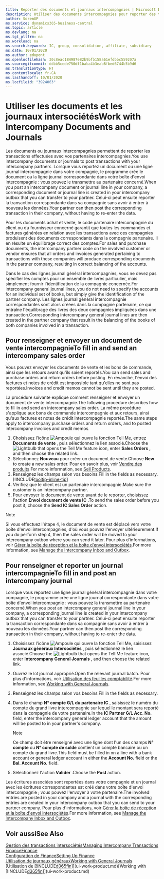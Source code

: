 ```yaml
---
title: Reporter des documents et journaux intercompagnies | Microsoft Docs
description: Utiliser des documents intercompagnies pour reporter des transactions avec vos partenaires intercompagnies.
author: SorenGP
ms.service: dynamics365-business-central
ms.topic: article
ms.devlang: na
ms.tgt_pltfrm: na
ms.workload: na
ms.search.keywords: IC, group, consolidation, affiliate, subsidiary
ms.date: 10/01/2020
ms.author: edupont
ms.openlocfilehash: 30c8eac184987e82b9bfb158a61efdbbc559207a
ms.sourcegitcommit: ddbb5cede750df1baba4b3eab8fbed6744b5b9d6
ms.translationtype: HT
ms.contentlocale: fr-CA
ms.lasthandoff: 10/01/2020
ms.locfileid: "3924063"
---
```

# <a name="work-with-intercompany-documents-and-journals"></a><span data-ttu-id="a2a3b-103">Utiliser les documents et les journaux intersociétés</span><span class="sxs-lookup"><span data-stu-id="a2a3b-103">Work with Intercompany Documents and Journals</span></span>
<span data-ttu-id="a2a3b-104">Les documents ou journaux intercompagnies permettent de reporter les transactions effectuées avec vos partenaires intercompagnies.</span><span class="sxs-lookup"><span data-stu-id="a2a3b-104">You use intercompany documents or journals to post transactions with your intercompany partners.</span></span> <span data-ttu-id="a2a3b-105">Lorsque vous reportez un document ou une ligne journal intercompagnie dans votre compagnie, le programme crée le document ou la ligne journal correspondante dans votre boîte d'envoi intercompagnie : vous pouvez le transmettre au partenaire concerné.</span><span class="sxs-lookup"><span data-stu-id="a2a3b-105">When you post an intercompany document or journal line in your company, a corresponding document or journal line is created in your intercompany outbox that you can transfer to your partner.</span></span> <span data-ttu-id="a2a3b-106">Celui-ci peut ensuite reporter la transaction correspondante dans sa compagnie sans avoir à entrer à nouveau les données.</span><span class="sxs-lookup"><span data-stu-id="a2a3b-106">Your partner can then post the corresponding transaction in their company, without having to re-enter the data.</span></span>

<span data-ttu-id="a2a3b-107">Pour les documents achat et vente, le code partenaire intercompagnie du client ou du fournisseur concerné garantit que toutes les commandes et factures générées en relation avec les transactions avec ces compagnies produisent des documents correspondants dans la compagnie partenaire. Il en résulte un équilibrage correct des comptes.</span><span class="sxs-lookup"><span data-stu-id="a2a3b-107">For sales and purchase documents, the intercompany partner code on the involved customer or vendor ensures that all orders and invoices generated pertaining to transactions with these companies will produce corresponding documents in the partner company, resulting in correct balancing of the accounts.</span></span>

<span data-ttu-id="a2a3b-108">Dans le cas des lignes journal général intercompagnies, vous ne devez pas spécifier les comptes pour un ensemble de livres particulier, mais simplement fournir l'identification de la compagnie concernée.</span><span class="sxs-lookup"><span data-stu-id="a2a3b-108">For intercompany general journal lines, you do not need to specify the accounts for an individual set of books, but simply give the identification of the partner company.</span></span> <span data-ttu-id="a2a3b-109">Les lignes journal général intercompagnie correspondantes sont alors créées dans la compagnie partenaire, ce qui entraîne l'équilibrage des livres des deux compagnies impliquées dans une transaction.</span><span class="sxs-lookup"><span data-stu-id="a2a3b-109">Corresponding intercompany general journal lines are then created in the partner company that result in the balancing of the books of both companies involved in a transaction.</span></span>

## <a name="to-fill-in-and-send-an-intercompany-sales-order"></a><span data-ttu-id="a2a3b-110">Pour renseigner et envoyer un document de vente intercompagnie</span><span class="sxs-lookup"><span data-stu-id="a2a3b-110">To fill in and send an intercompany sales order</span></span>
<span data-ttu-id="a2a3b-111">Vous pouvez envoyer les documents de vente et les bons de commande, ainsi que les retours avant qu'ils soient reportés.</span><span class="sxs-lookup"><span data-stu-id="a2a3b-111">You can send sales and purchase orders and return orders before posting.</span></span> <span data-ttu-id="a2a3b-112">En revanche, l'envoi des factures et notes de crédit est impossible tant qu'elles ne sont pas reportées.</span><span class="sxs-lookup"><span data-stu-id="a2a3b-112">Invoices and credit memos cannot be sent until they are posted.</span></span>

<span data-ttu-id="a2a3b-113">La procédure suivante explique comment renseigner et envoyer un document de vente intercompagnie.</span><span class="sxs-lookup"><span data-stu-id="a2a3b-113">The following procedure describes how to fill in and send an intercompany sales order.</span></span> <span data-ttu-id="a2a3b-114">La même procédure s'applique aux bons de commande intercompagnie et aux retours, ainsi qu'aux factures et notes de crédit intercompagnie reportés.</span><span class="sxs-lookup"><span data-stu-id="a2a3b-114">The same steps apply to intercompany purchase orders and return orders, and to posted intercompany invoices and credit memos.</span></span>  

1. <span data-ttu-id="a2a3b-115">Choisissez l'icône ![Ampoule qui ouvre la fonction Tell Me](media/ui-search/search_small.png "Dites-moi ce que vous voulez faire"), entrez **Documents de vente** , puis sélectionnez le lien associé.</span><span class="sxs-lookup"><span data-stu-id="a2a3b-115">Choose the ![Lightbulb that opens the Tell Me feature](media/ui-search/search_small.png "Tell me what you want to do") icon, enter **Sales Orders** , and then choose the related link.</span></span>  
2. <span data-ttu-id="a2a3b-116">Sélectionnez **Nouveau** pour créer un document de vente.</span><span class="sxs-lookup"><span data-stu-id="a2a3b-116">Choose **New** to create a new sales order.</span></span> <span data-ttu-id="a2a3b-117">Pour en savoir plus, voir [Vendre des produits](sales-how-sell-products.md).</span><span class="sxs-lookup"><span data-stu-id="a2a3b-117">For more information, see [Sell Products](sales-how-sell-products.md).</span></span>  
3. <span data-ttu-id="a2a3b-118">Renseignez les champs selon vos besoins.</span><span class="sxs-lookup"><span data-stu-id="a2a3b-118">Fill in the fields as necessary.</span></span> [!INCLUDE[tooltip-inline-tip](includes/tooltip-inline-tip_md.md)]
4. <span data-ttu-id="a2a3b-119">Vérifiez que le client est un partenaire intercompagnie.</span><span class="sxs-lookup"><span data-stu-id="a2a3b-119">Make sure the customer is an intercompany partner.</span></span>
5. <span data-ttu-id="a2a3b-120">Pour envoyer le document de vente avant de le reporter, choisissez l'action **Envoi document de vente IC** .</span><span class="sxs-lookup"><span data-stu-id="a2a3b-120">To send the sales order before you post it, choose the **Send IC Sales Order** action.</span></span>

> [!NOTE]
> <span data-ttu-id="a2a3b-121">Si vous effectuez l'étape 4, le document de vente est déplacé vers votre boîte d'envoi intercompagnies, d'où vous pouvez l'envoyer ultérieurement.</span><span class="sxs-lookup"><span data-stu-id="a2a3b-121">If you do perform step 4, then the sales order will be moved to your intercompany outbox where you can send it later.</span></span> <span data-ttu-id="a2a3b-122">Pour plus d'informations, voir [Gérer la boîte de réception et la boîte d'envoi intersociétés](intercompany-how-manage-intercompany-inbox.md).</span><span class="sxs-lookup"><span data-stu-id="a2a3b-122">For more information, see [Manage the Intercompany Inbox and Outbox](intercompany-how-manage-intercompany-inbox.md).</span></span>

## <a name="to-fill-in-and-post-an-intercompany-journal"></a><span data-ttu-id="a2a3b-123">Pour renseigner et reporter un journal intercompagnie</span><span class="sxs-lookup"><span data-stu-id="a2a3b-123">To fill in and post an intercompany journal</span></span>
<span data-ttu-id="a2a3b-124">Lorsque vous reportez une ligne journal général intercompagnie dans votre compagnie, le programme crée une ligne journal correspondante dans votre boîte d'envoi intercompagnie : vous pouvez la transmettre au partenaire concerné.</span><span class="sxs-lookup"><span data-stu-id="a2a3b-124">When you post an intercompany general journal line in your company, a corresponding journal line is created in your intercompany outbox that you can transfer to your partner.</span></span> <span data-ttu-id="a2a3b-125">Celui-ci peut ensuite reporter la transaction correspondante dans sa compagnie sans avoir à entrer à nouveau les données.</span><span class="sxs-lookup"><span data-stu-id="a2a3b-125">Your partner can then post the corresponding transaction in their company, without having to re-enter the data.</span></span>

1. <span data-ttu-id="a2a3b-126">Choisissez l'icône ![Ampoule qui ouvre la fonction Tell Me](media/ui-search/search_small.png "Dites-moi ce que vous voulez faire"), saisissez **Journaux généraux Intersociétés** , puis sélectionnez le lien associé.</span><span class="sxs-lookup"><span data-stu-id="a2a3b-126">Choose the ![Lightbulb that opens the Tell Me feature](media/ui-search/search_small.png "Tell me what you want to do") icon, enter **Intercompany General Journals** , and then choose the related link.</span></span>  
2. <span data-ttu-id="a2a3b-127">Ouvrez le lot journal approprié.</span><span class="sxs-lookup"><span data-stu-id="a2a3b-127">Open the relevant journal batch.</span></span> <span data-ttu-id="a2a3b-128">Pour plus d'informations, voir [Utilisation des feuilles comptabilité](ui-work-general-journals.md).</span><span class="sxs-lookup"><span data-stu-id="a2a3b-128">For more information, see [Working with General Journals](ui-work-general-journals.md).</span></span>
3. <span data-ttu-id="a2a3b-129">Renseignez les champs selon vos besoins.</span><span class="sxs-lookup"><span data-stu-id="a2a3b-129">Fill in the fields as necessary.</span></span>
4. <span data-ttu-id="a2a3b-130">Dans le champ **N° compte G/L du partenaire IC** , saisissez le numéro du compte du grand livre intercompagnie sur lequel le montant sera reporté dans la compagnie de votre partenaire.</span><span class="sxs-lookup"><span data-stu-id="a2a3b-130">In the **IC Partner G/L Acc. No.** field, enter the intercompany general ledger account that the amount will be posted to in your partner's company.</span></span>

    > [!NOTE]
    > <span data-ttu-id="a2a3b-131">Ce champ doit être renseigné avec une ligne dont l'un des champs **N° compte** ou  **N° compte de solde** contient un compte bancaire ou un compte du grand livre.</span><span class="sxs-lookup"><span data-stu-id="a2a3b-131">This field must be filled in on a line with a bank account or general ledger account in either the **Account No.** field or the **Bal. Account No.** field.</span></span>  
5. <span data-ttu-id="a2a3b-132">Sélectionnez l'action **Valider** .</span><span class="sxs-lookup"><span data-stu-id="a2a3b-132">Choose the **Post** action.</span></span>

<span data-ttu-id="a2a3b-133">Les écritures associées sont reportées dans votre compagnie et un journal avec les écritures correspondantes est créé dans votre boîte d'envoi intercompagnie ; vous pouvez l'envoyer à votre partenaire.</span><span class="sxs-lookup"><span data-stu-id="a2a3b-133">The involved entries are posted in your company and a journal with the corresponding entries are created in your intercompany outbox that you can send to your partner company.</span></span> <span data-ttu-id="a2a3b-134">Pour plus d'informations, voir [Gérer la boîte de réception et la boîte d'envoi intersociétés](intercompany-how-manage-intercompany-inbox.md).</span><span class="sxs-lookup"><span data-stu-id="a2a3b-134">For more information, see [Manage the Intercompany Inbox and Outbox](intercompany-how-manage-intercompany-inbox.md).</span></span>

## <a name="see-also"></a><span data-ttu-id="a2a3b-135">Voir aussi</span><span class="sxs-lookup"><span data-stu-id="a2a3b-135">See Also</span></span>
[<span data-ttu-id="a2a3b-136">Gestion des transactions intersociétés</span><span class="sxs-lookup"><span data-stu-id="a2a3b-136">Managing Intercompany Transactions</span></span>](intercompany-manage.md)  
[<span data-ttu-id="a2a3b-137">Finance</span><span class="sxs-lookup"><span data-stu-id="a2a3b-137">Finance</span></span>](finance.md)  
[<span data-ttu-id="a2a3b-138">Configuration de Finance</span><span class="sxs-lookup"><span data-stu-id="a2a3b-138">Setting Up Finance</span></span>](finance-setup-finance.md)  
[<span data-ttu-id="a2a3b-139">Utilisation de journaux généraux</span><span class="sxs-lookup"><span data-stu-id="a2a3b-139">Working with General Journals</span></span>](ui-work-general-journals.md)  
<span data-ttu-id="a2a3b-140">[Utilisation de [!INCLUDE[d365fin](includes/d365fin_md.md)]](ui-work-product.md)</span><span class="sxs-lookup"><span data-stu-id="a2a3b-140">[Working with [!INCLUDE[d365fin](includes/d365fin_md.md)]](ui-work-product.md)</span></span>
